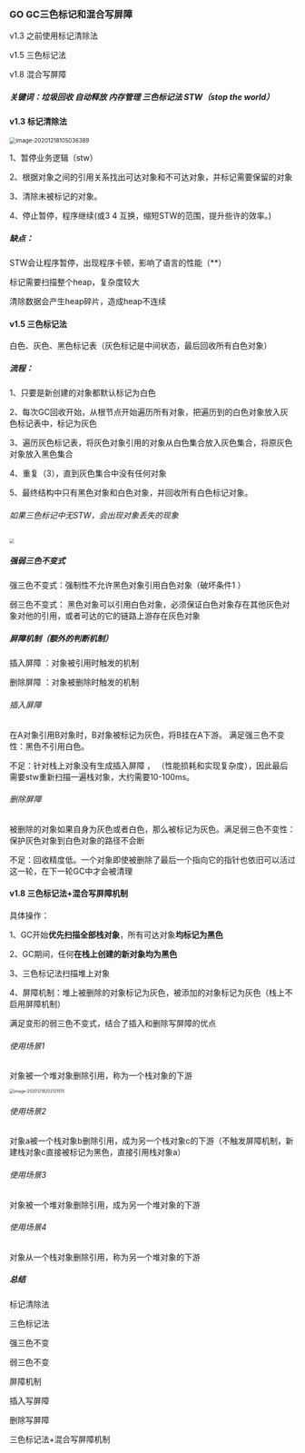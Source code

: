 ### GO  GC三色标记和混合写屏障

v1.3 之前使用标记清除法

v1.5 三色标记法

v1.8 混合写屏障



##### 关键词：垃圾回收 自动释放 内存管理 三色标记法 STW（stop the world）



#### v1.3 标记清除法

<img src="C:\Users\wwwwwwl\AppData\Roaming\Typora\typora-user-images\image-20201218105036389.png" alt="image-20201218105036389" style="zoom:70%;" />

1、暂停业务逻辑（stw）

2、根据对象之间的引用关系找出可达对象和不可达对象，并标记需要保留的对象

3、清除未被标记的对象。

4、停止暂停，程序继续(或3 4 互换，缩短STW的范围，提升些许的效率。)

##### 缺点：

STW会让程序暂停，出现程序卡顿，影响了语言的性能（**）

标记需要扫描整个heap，复杂度较大

清除数据会产生heap碎片，造成heap不连续



#### v1.5 三色标记法

白色、灰色、黑色标记表（灰色标记是中间状态，最后回收所有白色对象）

##### 流程：

1、只要是新创建的对象都默认标记为白色

2、每次GC回收开始，从根节点开始遍历所有对象，把遍历到的白色对象放入灰色标记表中，标记为灰色

3、遍历灰色标记表，将灰色对象引用的对象从白色集合放入灰色集合，将原灰色对象放入黑色集合

4、重复（3），直到灰色集合中没有任何对象

5、最终结构中只有黑色对象和白色对象，并回收所有白色标记对象。



###### 如果三色标记中无STW，会出现对象丢失的现象

<img src="C:\Users\wwwwwwl\AppData\Roaming\Typora\typora-user-images\image-20201218112428179.png" style="zoom:50%;" />



##### 强弱三色不变式

强三色不变式：强制性不允许黑色对象引用白色对象（破坏条件1 ）

弱三色不变式： 黑色对象可以引用白色对象，必须保证白色对象存在其他灰色对象对他的引用，或者可达的它的链路上游存在灰色对象



##### 屏障机制（额外的判断机制）

插入屏障 ：对象被引用时触发的机制

删除屏障 ：对象被删除时触发的机制

###### 插入屏障

 在A对象引用B对象时，B对象被标记为灰色，将B挂在A下游。 满足强三色不变性：黑色不引用白色。

不足：针对栈上对象没有生成插入屏障 ， （性能损耗和实现复杂度），因此最后需要stw重新扫描一遍栈对象，大约需要10-100ms。

###### 删除屏障

被删除的对象如果自身为灰色或者白色，那么被标记为灰色。满足弱三色不变性：保护灰色对象到白色对象的路径不会断

不足：回收精度低。一个对象即使被删除了最后一个指向它的指针也依旧可以活过这一轮，在下一轮GC中才会被清理



#### v1.8 三色标记法+混合写屏障机制

具体操作：

1、GC开始**优先扫描全部栈对象**，所有可达对象**均标记为黑色**

2、GC期间，任何**在栈上创建的新对象均为黑色**

3、三色标记法扫描堆上对象

4、屏障机制：堆上被删除的对象标记为灰色，被添加的对象标记为灰色（栈上不启用屏障机制）

满足变形的弱三色不变式，结合了插入和删除写屏障的优点



######  使用场景1

对象被一个堆对象删除引用，称为一个栈对象的下游

<img src="C:\Users\wwwwwwl\AppData\Roaming\Typora\typora-user-images\image-20201218202121515.png" alt="image-20201218202121515" style="zoom:50%;" />



###### 使用场景2

对象a被一个栈对象b删除引用，成为另一个栈对象c的下游（不触发屏障机制，新建栈对象c直接被标记为黑色，直接引用栈对象a）



###### 使用场景3

对象被一个堆对象删除引用，成为另一个堆对象的下游



###### 使用场景4

对象从一个栈对象删除引用，称为另一个堆对象的下游





##### 总结

标记清除法

三色标记法

强三色不变

弱三色不变

屏障机制

插入写屏障

删除写屏障

三色标记法+混合写屏障机制

